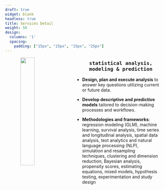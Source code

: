 ```yaml
---
draft: true
widget: blank
headless: true
title: Services Detail
weight: 50
design:
  columns: '1'
  spacing:
    padding: ["15px", "25px", "15px", "25px"]
---
```


<img align="left" width="30%" height="30%" src="/media/consulting_statistics.png" hspace = "10%"/>

<h3 style="text-align: center; font-family: Lucida Console, monospace;"><strong>statistical analysis, modeling & prediction</strong></h3>

* <strong>Design, plan and execute analysis</strong> to answer key questions utilizing current or future data.

* <strong>Develop descriptive and predictive models</strong> tailored to decision-making processes and workflows.

* <strong>Methodologies and frameworks</strong>: regression modeling (GLM), machine learning, survival analysis, time series and longitudinal analysis, spatial data analysis, text analytics and natural language processing (NLP), simulation and resampling techniques, clustering and dimension reduction, Bayesian analysis, propensity scores, estimating equations, mixed models, hypothesis testing, experimentation and study design